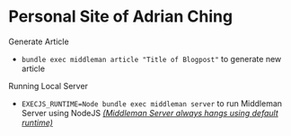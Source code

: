 # Personal Site of Adrian Ching

Generate Article
* `bundle exec middleman article "Title of Blogpost"` to generate new article

Running Local Server
* `EXECJS_RUNTIME=Node bundle exec middleman server` to run Middleman Server using NodeJS [*(Middleman Server always hangs using default runtime)*](https://github.com/middleman/middleman/issues/1367)

